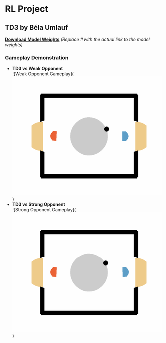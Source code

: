 # RL Project  

## TD3 by Béla Umlauf  

[**Download Model Weights**](https://drive.google.com/drive/folders/126NozgxKaZQaP_XyEHWZUMdtWS82TShI?usp=sharing) *(Replace # with the actual link to the model weights)*  

### Gameplay Demonstration  
- **TD3 vs Weak Opponent**  
  ![Weak Opponent Gameplay](![Weak Opponent Gameplay](td3/results/evaluation_20250226-141914.gif))  
- **TD3 vs Strong Opponent**  
  ![Strong Opponent Gameplay](![Weak Opponent Gameplay](td3/results/evaluation_20250226-141922.gif))




